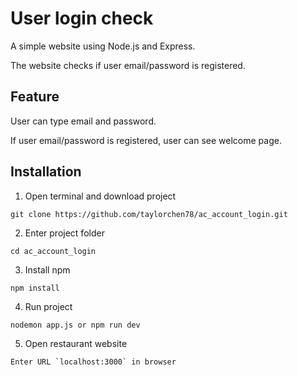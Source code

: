 # User login check

A simple website using Node.js and Express.

The website checks if user email/password is registered.

## Feature

User can type email and password.

If user email/password is registered, user can see welcome page.

## Installation
1. Open terminal and download project
```
git clone https://github.com/taylorchen78/ac_account_login.git
```

2. Enter project folder
```
cd ac_account_login
```

3. Install npm
```
npm install
```

4. Run project
```
nodemon app.js or npm run dev
```

5. Open restaurant website
```
Enter URL `localhost:3000` in browser
```
